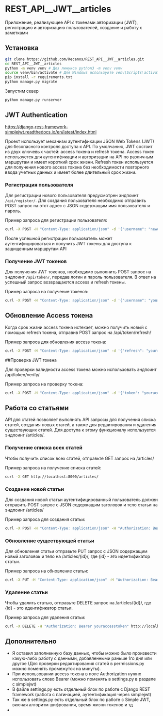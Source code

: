 # REST_API__JWT__articles
Приложение, реализующее API с токенами авторизации (JWT), регистрацию и авторизацию пользователей, создание и работу с заметками

## Установка

```bash
git clone https://github.com/Recanos/REST_API__JWT__articles.git
cd REST_API__JWT__articles
python -m venv venv # Для линукса python3 -m venv venv
source venv/bin/activate # Для Windows используйте venv\Scripts\activate
pip install -r requirements.txt
python manage.py migrate
```
Запустим север

```bash
python manage.py runserver
```

## JWT Authentication

https://django-rest-framework-simplejwt.readthedocs.io/en/latest/index.html

Проект использует механизм аутентификации JSON Web Tokens (JWT) для безопасного контроля доступа к API. По умолчанию, JWT состоит из двух ключевых частей: access токена и refresh токена. Access токен используется для аутентификации и авторизации на API по различным маршрутам и имеет короткий срок жизни. Refresh токен используется для получения нового access токена без необходимости повторного ввода учетных данных и имеет более длительный срок жизни. 

### Регистрация пользователя

Для регистрации нового пользователя предусмотрен эндпоинт `/api/register/`. Для создания пользователя необходимо отправить POST запрос на этот адрес с JSON содержащим имя пользователя и пароль.

Пример запроса для регистрации пользователя:

```bash
curl -X POST -H "Content-Type: application/json" -d '{"username": "newuser", "password": "newpassword"}' http://localhost:8000/api/register/
```

После успешной регистрации пользователь может аутентифицироваться и получить JWT токены для доступа к защищенным маршрутам API

### Получение JWT токенов

Для получения JWT токенов, необходимо выполнить POST запрос на эндпоинт `/api/token/`, передав логин и пароль пользователя. В ответ на успешный запрос возвращаются access и refresh токены.

Пример запроса на получение токенов:

```bash
curl -X POST -H "Content-Type: application/json" -d '{"username": "yourusername", "password": "yourpassword"}' http://localhost:8000/api/token/
```

## Обновление Access токена

Когда срок жизни access токена истекает, можно получить новый с помощью refresh токена, отправив POST запрос на /api/token/refresh/

Пример запроса для обновления access токена:

```bash
curl -X POST -H "Content-Type: application/json" -d '{"refresh": "yourrefreshtoken"}' http://localhost:8000/api/token/refresh/
```

##Проверка JWT токена

Для проверки валидности access токена можно использовать эндпоинт /api/token/verify/

Пример запроса на проверку токена:

```bash
curl -X POST -H "Content-Type: application/json" -d '{"token": "youraccesstoken"}' http://localhost:8000/api/token/verify/
```
## Работа со статьями
API для статей позволяет выполнять API запросы для получения списка статей, создания новых статей, а также для редактирования и удаления существующих статей. Для доступа к этому функционалу используется эндпоинт /articles/.

### Получение списка всех статей

Чтобы получить список всех статей, отправьте GET запрос на /articles/

Пример запроса на получение списка статей:

```bash
curl -X GET http://localhost:8000/articles/
```

### Создание новой статьи

Для создания новой статьи аутентифицированный пользователь должен отправить POST запрос с JSON содержащим заголовок и тело статьи на эндпоинт /articles/

Пример запроса для создания статьи:

```bash
curl -X POST -H "Content-Type: application/json" -H "Authorization: Bearer youraccesstoken" -d '{"header": "Article Title", "body": "Content of the article."}' http://localhost:8000/articles/
```
### Обновление существующей статьи

Для обновления статьи отправьте PUT запрос с JSON содержащим новый заголовок и тело на /articles/{id}/, где {id} - это идентификатор статьи.

Пример запроса на обновление статьи:

```bash
curl -X PUT -H "Content-Type: application/json" -H "Authorization: Bearer youraccesstoken" -d '{"header": "Updated Title", "body": "Updated content."}' http://localhost:8000/articles/{id}/
```

### Удаление статьи

Чтобы удалить статью, отправьте DELETE запрос на /articles/{id}/, где {id} - это идентификатор статьи.

Пример запроса для удаления статьи:

```bash
curl -X DELETE -H "Authorization: Bearer youraccesstoken" http://localhost:8000/articles/{id}/
```

## Дополнительно

- Я оставил заполненную базу данных, чтобы можно было произвести какую-либо работу с данными, добавленными раньше 1го дня или другое (Для проверки редактирования статей в permissions.py можно поменять промежуток на минуты).
- При использовании access токена в поле Authorization нужно использовать слово Bearer (можно поменять в settings.py в разделе с simplejwt)
- В файле settings.py есть отдельный блок по работе с Django REST framework (работа с пагинацией, аутентификация через simplejwt)
- Так же в settings.py есть отдельный блок по работе с Simple JWT, вкючая алгоритм шифрования, время жизни токенов и тд
- 
